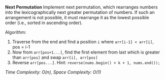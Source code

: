 **Next Permutation**
Implement next permutation, which rearranges numbers into the lexicographically next greater permutation of numbers. If such an arrangement is not possible, it must rearrange it as the lowest possible order (i.e., sorted in ascending order).

Algorithm:
1. Traverse from the end and find a position ```i``` where ```arr[i-1] < arr[i]```, pos = i-1
2. Now from ```arr[pos+1...]```, find the first element from last which is greater than ```arr[pos]``` and swap ```arr[i], arr[pos]```
3. Reverse ```arr[pos...]```. Hint: ```reverse(nums.begin() + k + 1, nums.end());```

*Time Complexity: O(n), Space Complexity: O(1)*